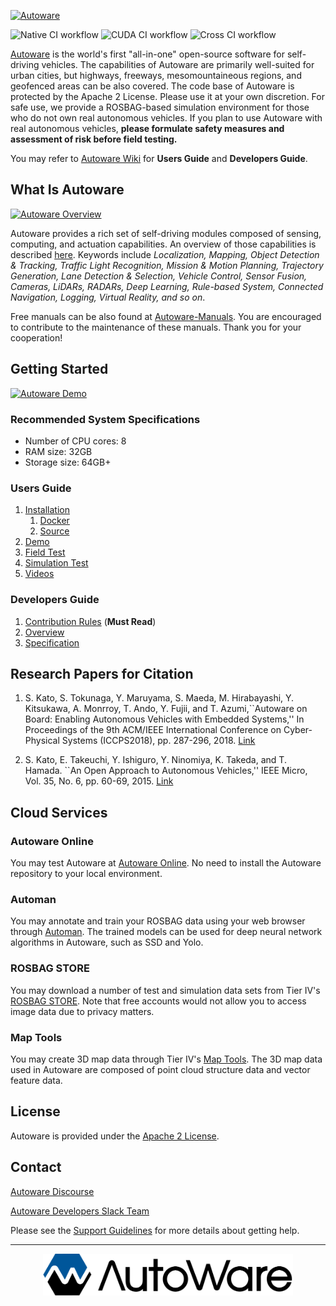 [![Autoware](https://www.autoware.ai/static/img/autoware_web_img.png)](https://www.autoware.ai)

![Native CI workflow](https://github.com/Autoware-AI/autoware.ai/workflows/Native%20CI%20workflow/badge.svg) ![CUDA CI workflow](https://github.com/Autoware-AI/autoware.ai/workflows/CUDA%20CI%20workflow/badge.svg) ![Cross CI workflow](https://github.com/Autoware-AI/autoware.ai/workflows/Cross%20CI%20workflow/badge.svg)

[Autoware](https://www.autoware.ai) is the world's first "all-in-one" open-source software for self-driving vehicles. The capabilities of Autoware are primarily well-suited for urban cities, but highways, freeways, mesomountaineous regions, and geofenced areas can be also covered. The code base of Autoware is protected by the Apache 2 License. Please use it at your own discretion. For safe use, we provide a ROSBAG-based simulation environment for those who do not own real autonomous vehicles. If you plan to use Autoware with real autonomous vehicles, **please formulate safety measures and assessment of risk before field testing.**

You may refer to [Autoware Wiki](https://github.com/Autoware-AI/autoware.ai/wiki/home) for **Users Guide** and **Developers Guide**.

## What Is Autoware

[![Autoware
Overview](docs/images/autoware_overview.png)](https://github.com/Autoware-AI/autoware.ai/wiki/Overview)

Autoware provides a rich set of self-driving modules composed of sensing, computing, and actuation capabilities. An overview of those capabilities is described [here](https://github.com/Autoware-AI/autoware.ai/wiki/Overview). Keywords include *Localization, Mapping, Object Detection & Tracking, Traffic Light Recognition, Mission & Motion Planning, Trajectory Generation, Lane Detection & Selection, Vehicle Control, Sensor Fusion, Cameras, LiDARs, RADARs, Deep Learning, Rule-based System, Connected Navigation, Logging, Virtual Reality, and so on*.

Free manuals can be also found at [Autoware-Manuals](https://github.com/CPFL/Autoware-Manuals). You are encouraged to contribute to the maintenance of these manuals. Thank you for your cooperation!

## Getting Started

[![Autoware Demo](docs/images/autoware_demo.png)](https://github.com/Autoware-AI/autoware.ai/wiki/Demo)

### Recommended System Specifications

- Number of CPU cores: 8
- RAM size: 32GB
- Storage size: 64GB+

### Users Guide

1. [Installation](https://github.com/Autoware-AI/autoware.ai/wiki/Installation)
    1. [Docker](https://github.com/Autoware-AI/autoware.ai/wiki/Docker)
    1. [Source](https://github.com/Autoware-AI/autoware.ai/wiki/Source-Build)
1. [Demo](https://github.com/Autoware-AI/autoware.ai/wiki/ROSBAG-Demo)
1. [Field Test](https://github.com/Autoware-AI/autoware.ai/wiki/Field-Test)
1. [Simulation Test](https://github.com/Autoware-AI/autoware.ai/wiki/Simulation-Demo)
1. [Videos](https://github.com/Autoware-AI/autoware.ai/wiki/Videos)

### Developers Guide

1. [Contribution Rules](https://github.com/Autoware-AI/autoware.ai/wiki/Contributing-to-Autoware) (**Must Read**)
1. [Overview](https://github.com/Autoware-AI/autoware.ai/wiki/Overvieww)
1. [Specification](https://github.com/Autoware-AI/autoware.ai/wiki/Specification)


## Research Papers for Citation

1. S. Kato, S. Tokunaga, Y. Maruyama, S. Maeda, M. Hirabayashi, Y. Kitsukawa, A. Monrroy, T. Ando, Y. Fujii, and T. Azumi,``Autoware on Board: Enabling Autonomous Vehicles with Embedded Systems,'' In Proceedings of the 9th ACM/IEEE International Conference on Cyber-Physical Systems (ICCPS2018),  pp. 287-296, 2018. [Link](https://dl.acm.org/citation.cfm?id=3207930)

2. S. Kato, E. Takeuchi, Y. Ishiguro, Y. Ninomiya, K. Takeda, and T. Hamada. ``An Open Approach to Autonomous Vehicles,'' IEEE Micro, Vol. 35, No. 6, pp. 60-69, 2015. [Link](https://ieeexplore.ieee.org/document/7368032/)

## Cloud Services

### Autoware Online

You may test Autoware at [Autoware Online](http://autoware.online/). No need to install the Autoware repository to your local environment.

### Automan

You may annotate and train your ROSBAG data using your web browser through [Automan](https://www.automan.ai). The trained models can be used for deep neural network algorithms in Autoware, such as SSD and Yolo.

### ROSBAG STORE

You may download a number of test and simulation data sets from Tier IV's [ROSBAG STORE](https://rosbag.tier4.jp). Note that free accounts would not allow you to access image data due to privacy matters.

### Map Tools

You may create 3D map data through Tier IV's [Map Tools](https://maptools.tier4.jp/). The 3D map data used in Autoware are composed of point cloud structure data and vector feature data.

## License

Autoware is provided under the [Apache 2 License](https://github.com/Autoware-AI/autoware.ai/blob/master/LICENSE).

## Contact

[Autoware Discourse](https://discourse.ros.org/c/autoware)

[Autoware Developers Slack Team](https://autoware.herokuapp.com/)

Please see the [Support Guidelines](https://github.com/Autoware-AI/autoware.ai/wiki/Support-guidelines) for more details about getting help.

***
<div align="center"><img src="docs/images/autoware_logo_1.png" width="400"/></div>
